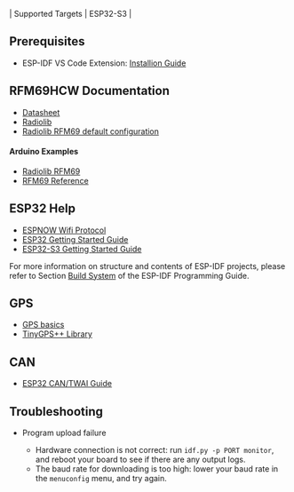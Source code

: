 | Supported Targets | ESP32-S3 |

## Prerequisites
- ESP-IDF VS Code Extension: [Installion Guide](https://docs.espressif.com/projects/vscode-esp-idf-extension/en/latest/installation.html)

## RFM69HCW Documentation
 - [Datasheet](https://cdn.sparkfun.com/datasheets/Wireless/General/RFM69HCW-V1.1.pdf)
 - [Radiolib](https://github.com/jgromes/RadioLib)
 - [Radiolib RFM69 default configuration](https://github.com/jgromes/RadioLib/wiki/Default-configuration#rf69sx1231)

#### Arduino Examples
- [Radiolib RFM69](https://github.com/jgromes/RadioLib/tree/master/examples/RF69)
- [RFM69 Reference](https://github.com/jlmurdoch/rfm69hcw_reference)

## ESP32 Help
- [ESPNOW Wifi Protocol](https://docs.espressif.com/projects/esp-idf/en/stable/esp32/api-reference/network/esp_now.html)
- [ESP32 Getting Started Guide](https://docs.espressif.com/projects/esp-idf/en/stable/get-started/index.html)
- [ESP32-S3 Getting Started Guide](https://docs.espressif.com/projects/esp-idf/en/latest/esp32s3/get-started/index.html)

For more information on structure and contents of ESP-IDF projects, please refer to Section [Build System](https://docs.espressif.com/projects/esp-idf/en/latest/esp32/api-guides/build-system.html) of the ESP-IDF Programming Guide.

## GPS
- [GPS basics](https://learn.sparkfun.com/tutorials/gps-basics)
- [TinyGPS++ Library](https://github.com/mikalhart/TinyGPSPlus)

## CAN
- [ESP32 CAN/TWAI Guide](https://docs.espressif.com/projects/esp-idf/en/stable/esp32/api-reference/peripherals/twai.html)

## Troubleshooting

* Program upload failure

    * Hardware connection is not correct: run `idf.py -p PORT monitor`, and reboot your board to see if there are any output logs.
    * The baud rate for downloading is too high: lower your baud rate in the `menuconfig` menu, and try again.

